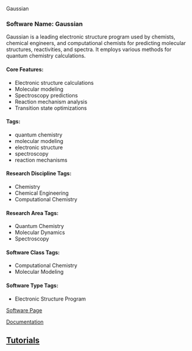 Gaussian
### Software Name: Gaussian

Gaussian is a leading electronic structure program used by chemists, chemical engineers, and computational chemists for predicting molecular structures, reactivities, and spectra. It employs various methods for quantum chemistry calculations.

#### Core Features:
- Electronic structure calculations
- Molecular modeling
- Spectroscopy predictions
- Reaction mechanism analysis
- Transition state optimizations

#### Tags:
- quantum chemistry
- molecular modeling
- electronic structure
- spectroscopy
- reaction mechanisms

#### Research Discipline Tags:
- Chemistry
- Chemical Engineering
- Computational Chemistry

#### Research Area Tags:
- Quantum Chemistry
- Molecular Dynamics
- Spectroscopy

#### Software Class Tags:
- Computational Chemistry
- Molecular Modeling

#### Software Type Tags:
- Electronic Structure Program

[Software Page](http://gaussian.com/)

[Documentation](http://gaussian.com/glossary/)

[Tutorials](http://gaussian.com/g03/link101/)
--------------------------------------
